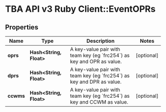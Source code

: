 # TBA API v3 Ruby Client::EventOPRs

## Properties
Name | Type | Description | Notes
------------ | ------------- | ------------- | -------------
**oprs** | **Hash&lt;String, Float&gt;** | A key-value pair with team key (eg &#x60;frc254&#x60;) as key and OPR as value. | [optional] 
**dprs** | **Hash&lt;String, Float&gt;** | A key-value pair with team key (eg &#x60;frc254&#x60;) as key and DPR as value. | [optional] 
**ccwms** | **Hash&lt;String, Float&gt;** | A key-value pair with team key (eg &#x60;frc254&#x60;) as key and CCWM as value. | [optional] 


